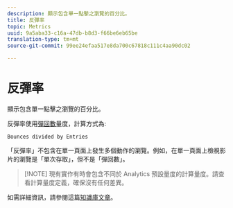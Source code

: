```yaml
---
description: 顯示包含單一點擊之瀏覽的百分比。
title: 反彈率
topic: Metrics
uuid: 9a5aba33-c16a-47db-b8d3-f66be6eb65be
translation-type: tm+mt
source-git-commit: 99ee24efaa517e8da700c67818c111c4aa90dc02

---
```



# 反彈率

顯示包含單一點擊之瀏覽的百分比。

反彈率使用[彈回數](/help/components/c-variables/c-metrics/metrics-bounces.md)量度，計算方式為:

`Bounces divided by Entries`

「反彈率」不包含在單一頁面上發生多個動作的瀏覽。例如，在單一頁面上檢視影片的瀏覽是「單次存取」，但不是「彈回數」。

> [!NOTE] 現有實作有時會包含不同於 Analytics 預設量度的計算量度。請查看計算量度定義，確保沒有任何差異。

如需詳細資訊，請參閱這篇[知識庫文章](https://marketing.adobe.com/resources/help/en_US/home/index.html#kb-analytics-comparing-bounces-and-single-access)。

